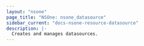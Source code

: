 ```yaml
---
layout: "nsone"
page_title: "NSOne: nsone_datasource"
sidebar_current: "docs-nsone-resource-datasource"
description: |-
  Creates and manages datasources.
---
```

